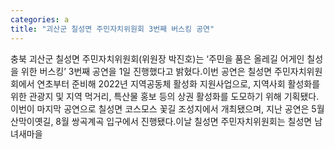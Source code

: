 ```yaml
---
categories: a
title: "괴산군 칠성면 주민자치위원회 3번째 버스킹 공연"
---
```

충북 괴산군 칠성면 주민자치위원회(위원장 박진호)는 &lsquo;주민을 품은 올레길 어게인 칠성을 위한 버스킹&rsquo; 3번째 공연을 1일 진행했다고 밝혔다.이번 공연은 칠성면 주민자치위원회에서 연초부터 준비해 2022년 지역공동체 활성화 지원사업으로, 지역사회 활성화를 위한 관광지 및 지역 먹거리, 특산물 홍보 등의 상권 활성화를 도모하기 위해 기획됐다.이번이 마지막 공연으로 칠성면 코스모스 꽃길 조성지에서 개최됐으며, 지난 공연은 5월 산막이옛길, 8월 쌍곡계곡 입구에서 진행됐다.이날 칠성면 주민자치위원회는 칠성면 남녀새마을